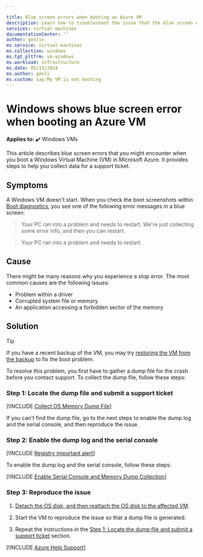 ```yaml
---

title: Blue screen errors when booting an Azure VM
description: Learn how to troubleshoot the issue that the blue screen error is received when booting.
services: virtual-machines
documentationCenter: ''
author: genlin
ms.service: virtual-machines
ms.collection: windows
ms.tgt_pltfrm: vm-windows
ms.workload: infrastructure
ms.date: 05/13/2024
ms.author: genli
ms.custom: sap:My VM is not booting
---
```

# Windows shows blue screen error when booting an Azure VM

**Applies to:** :heavy_check_mark: Windows VMs

This article describes blue screen errors that you might encounter when you boot a Windows Virtual Machine (VM) in Microsoft Azure. It provides steps to help you collect data for a support ticket.

## Symptoms

A Windows VM doesn't start. When you check the boot screenshots within [Boot diagnostics](./boot-diagnostics.md), you see one of the following error messages in a blue screen:

> Your PC ran into a problem and needs to restart. We're just collecting some error info, and then you can restart.

> Your PC ran into a problem and needs to restart.

## Cause

There might be many reasons why you experience a stop error. The most common causes are the following issues:

- Problem within a driver
- Corrupted system file or memory
- An application accessing a forbidden sector of the memory

## Solution

> [!TIP]
> If you have a recent backup of the VM, you may try [restoring the VM from the backup](/azure/backup/backup-azure-arm-restore-vms) to fix the boot problem.

To resolve this problem, you first have to gather a dump file for the crash before you contact support. To collect the dump file, follow these steps:

### Step 1: Locate the dump file and submit a support ticket

[!INCLUDE [Collect OS Memory Dump File](../../../includes/azure/collect-os-memory-dump-file.md)]

If you can't find the dump file, go to the next steps to enable the dump log and the serial console, and then reproduce the issue.

### Step 2: Enable the dump log and the serial console

[!INCLUDE [Registry important alert](../../../includes/registry-important-alert.md)]

To enable the dump log and the serial console, follow these steps:

[!INCLUDE [Enable Serial Console and Memory Dump Collection](../../../includes/azure/enable-serial-console-memory-dump-collection.md)]

### Step 3: Reproduce the issue

1. [Detach the OS disk, and then reattach the OS disk to the affected VM](./troubleshoot-recovery-disks-portal-windows.md).

1. Start the VM to reproduce the issue so that a dump file is generated.

1. Repeat the instructions in the [Step 1: Locate the dump file and submit a support ticket](#step-1-locate-the-dump-file-and-submit-a-support-ticket) section.

[!INCLUDE [Azure Help Support](../../../includes/azure-help-support.md)]
